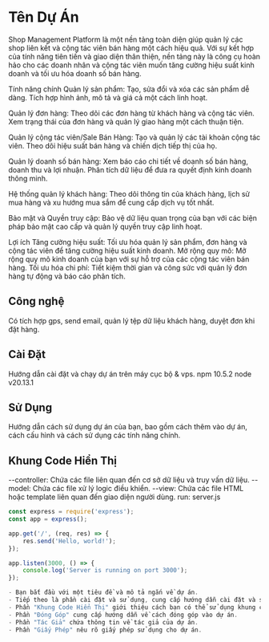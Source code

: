 # Tên Dự Án

Shop Management Platform là một nền tảng toàn diện giúp quản lý các shop liên kết và cộng tác viên bán hàng một cách hiệu quả. Với sự kết hợp của tính năng tiên tiến và giao diện thân thiện, nền tảng này là công cụ hoàn hảo cho các doanh nhân và cộng tác viên muốn tăng cường hiệu suất kinh doanh và tối ưu hóa doanh số bán hàng.

Tính năng chính
Quản lý sản phẩm: Tạo, sửa đổi và xóa các sản phẩm dễ dàng. Tích hợp hình ảnh, mô tả và giá cả một cách linh hoạt.

Quản lý đơn hàng: Theo dõi các đơn hàng từ khách hàng và cộng tác viên. Xem trạng thái của đơn hàng và quản lý giao hàng một cách thuận tiện.

Quản lý cộng tác viên/Sale Bán Hàng: Tạo và quản lý các tài khoản cộng tác viên. Theo dõi hiệu suất bán hàng và chiến dịch tiếp thị của họ.

Quản lý doanh số bán hàng: Xem báo cáo chi tiết về doanh số bán hàng, doanh thu và lợi nhuận. Phân tích dữ liệu để đưa ra quyết định kinh doanh thông minh.

Hệ thống quản lý khách hàng: Theo dõi thông tin của khách hàng, lịch sử mua hàng và xu hướng mua sắm để cung cấp dịch vụ tốt nhất.

Bảo mật và Quyền truy cập: Bảo vệ dữ liệu quan trọng của bạn với các biện pháp bảo mật cao cấp và quản lý quyền truy cập linh hoạt.

Lợi ích
Tăng cường hiệu suất: Tối ưu hóa quản lý sản phẩm, đơn hàng và cộng tác viên để tăng cường hiệu suất kinh doanh.
Mở rộng quy mô: Mở rộng quy mô kinh doanh của bạn với sự hỗ trợ của các cộng tác viên bán hàng.
Tối ưu hóa chi phí: Tiết kiệm thời gian và công sức với quản lý đơn hàng tự động và báo cáo phân tích.

## Công nghệ
Có tích hợp gps, send email, quản lý tệp dữ liệu khách hàng, duyệt đơn khi đặt hàng.

## Cài Đặt

Hướng dẫn cài đặt và chạy dự án trên máy cục bộ & vps.
npm 10.5.2
node v20.13.1

## Sử Dụng

Hướng dẫn cách sử dụng dự án của bạn, bao gồm cách thêm vào dự án, cách cấu hình và cách sử dụng các tính năng chính.

## Khung Code Hiển Thị

--controller: Chứa các file liên quan đến cơ sở dữ liệu và truy vấn dữ liệu.
--model: Chứa các file xử lý logic điều khiển.
--view: Chứa các file HTML hoặc template liên quan đến giao diện người dùng.
run: server.js

```javascript
const express = require('express');
const app = express();

app.get('/', (req, res) => {
    res.send('Hello, world!');
});

app.listen(3000, () => {
    console.log('Server is running on port 3000');
});

- Bạn bắt đầu với một tiêu đề và mô tả ngắn về dự án.
- Tiếp theo là phần cài đặt và sử dụng, cung cấp hướng dẫn cài đặt và sử dụng dự án.
- Phần "Khung Code Hiển Thị" giới thiệu cách bạn có thể sử dụng khung code để hiển thị mã nguồn trong tài liệu của mình.
- Phần "Đóng Góp" cung cấp hướng dẫn về cách đóng góp vào dự án.
- Phần "Tác Giả" chứa thông tin về tác giả của dự án.
- Phần "Giấy Phép" nêu rõ giấy phép sử dụng cho dự án.